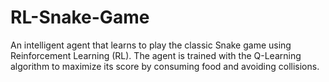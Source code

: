 # RL-Snake-Game
An intelligent agent that learns to play the classic Snake game using Reinforcement Learning (RL). The agent is trained with the Q-Learning algorithm to maximize its score by consuming food and avoiding collisions.
